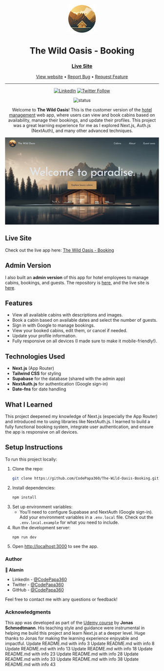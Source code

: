 <div align="center">

  <img src="./public/logo.png" alt="logo" width="90" height="auto">

  <h1>The Wild Oasis - Booking</h1>

  <h3>
    <a href="https://the-wild-oasis-booking-alamin.vercel.app">
      <strong>Live Site</strong>
    </a>
  </h3>

  <div align="center">
    <a href="https://the-wild-oasis-booking-alamin.vercel.app">View website</a>
    •
    <a href="https://github.com/CodePapa360/The-Wild-Oasis-Booking/issues">Report Bug</a>
    •
    <a href="https://github.com/CodePapa360/The-Wild-Oasis-Booking/pulls">Request Feature</a>
  </div>

  <hr>

</div>

<!-- Badges -->
<div align="center">

[![LinkedIn](https://img.shields.io/badge/LinkedIn-Connect-blue?style=for-the-badge&logo=linkedin)](https://www.linkedin.com/in/CodePapa360)
[![Twitter Follow](https://img.shields.io/twitter/follow/CodePapa360?style=for-the-badge&logo=x)](https://x.com/CodePapa360)

![status](https://img.shields.io/badge/Status-Completed-success?style=flat)

</div>

<!-- Brief -->
<p align="center">
Welcome to <b>The Wild Oasis</b>! This is the customer version of the <a href="https://github.com/CodePapa360/The-Wild-Oasis">hotel management</a> web app, where users can view and book cabins based on availability, manage their bookings, and update their profiles. This project was a great learning experience for me as I explored Next.js, Auth.js (NextAuth), and many other advanced techniques.
</p>

<!-- Screenshot -->
<a align="center" href="https://the-wild-oasis-booking-alamin.vercel.app">

![Screenshot](./public/thumbnail.png)

</a>

## Live Site

Check out the live app here: [The Wild Oasis - Booking](https://the-wild-oasis-booking-alamin.vercel.app/)

## Admin Version

I also built an **admin version** of this app for hotel employees to manage cabins, bookings, and guests. The repository is [here](https://github.com/CodePapa360/The-Wild-Oasis), and the live site is [here](https://the-wild-oasis-alamin.vercel.app).

## Features

- View all available cabins with descriptions and images.
- Book a cabin based on available dates and select the number of guests.
- Sign in with Google to manage bookings.
- View your booked cabins, edit them, or cancel if needed.
- Update your profile information.
- Fully responsive on all devices (I made sure to make it mobile-friendly!).

## Technologies Used

- **Next.js** (App Router)
- **Tailwind CSS** for styling
- **Supabase** for the database (shared with the admin app)
- **NextAuth.js** for authentication (Google sign-in)
- **Date-fns** for date handling

## What I Learned

This project deepened my knowledge of Next.js (especially the App Router) and introduced me to using libraries like NextAuth.js. I learned to build a fully functional booking system, integrate user authentication, and ensure the app is responsive on all devices.

## Setup Instructions

To run this project locally:

1. Clone the repo:
   ```bash
   git clone https://github.com/CodePapa360/The-Wild-Oasis-Booking.git
   ```
2. Install dependencies:
   ```bash
   npm install
   ```
3. Set up environment variables:
   - You’ll need to configure Supabase and NextAuth (Google sign-in). Add your environment variables in a `.env.local` file. Check out the `.env.local.example` for what you need to include.
4. Run the development server:
   ```bash
   npm run dev
   ```
5. Open [http://localhost:3000](http://localhost:3000) to see the app.

### Author

<b>👤 Alamin</b>

- LinkedIn - [@CodePapa360](https://www.linkedin.com/in/codepapa360)
- Twitter - [@CodePapa360](https://www.twitter.com/CodePapa360)
- GitHub - [@CodePapa360](https://github.com/codepapa360)

Feel free to contact me with any questions or feedback!

### Acknowledgments

This app was developed as part of the [Udemy course](https://www.udemy.com/course/the-ultimate-react-course) by **Jonas Schmedtmann**. His teaching style and guidance were instrumental in helping me build this project and learn Next.js at a deeper level. Huge thanks to Jonas for making the learning experience enjoyable and impactful.
Update README.md with info 3
Update README.md with info 8
Update README.md with info 13
Update README.md with info 18
Update README.md with info 23
Update README.md with info 28
Update README.md with info 33
Update README.md with info 38
Update README.md with info 43
